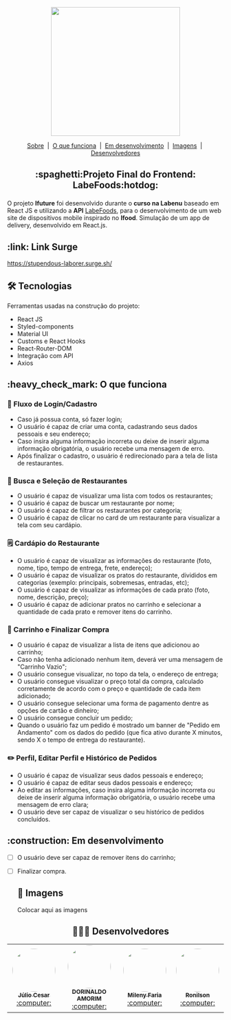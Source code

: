 <div align="center">
<img src="https://cdn.zeplin.io/5dd5ab8e5fb2a0060f81698f/assets/2420CEFD-BBDE-49C8-91E3-A49B116851E9.svg" width="300px" />
</div>
<p align="center">
  <a href="#sobre">Sobre</a> &#xa0;|&#xa0; 
  <a href="#funciona">O que funciona</a> &#xa0;|&#xa0;
  <a href="#pendente">Em desenvolvimento</a> &#xa0;|&#xa0;
  <a href="#imagens">Imagens</a>  &#xa0;|&#xa0;
  <a href="#desenvolvedores">Desenvolvedores</a> 
</p>
<h2 id="sobre"> <p align="center">:spaghetti:Projeto Final do Frontend: LabeFoods:hotdog:	 </p></h2>

O projeto **Ifuture** foi desenvolvido durante o **curso na Labenu** baseado em React JS e utilizando a **API** [LabeFoods](https://documenter.getpostman.com/view/7549981/SWTEdGtT), para o desenvolvimento de um web site de dispositivos mobile inspirado no **Ifood**. Simulação de um app de delivery, desenvolvido em React.js.

<h2 id="link">:link: Link Surge</h2>
 <a href="">https://stupendous-laborer.surge.sh/</a>

<h2 id="tecnologias"> 🛠 Tecnologias </h2>

Ferramentas usadas na construção do projeto:

* React JS
* Styled-components
* Material UI
* Customs e React Hooks
* React-Router-DOM
* Integração com API
* Axios

<h2 id="funciona">:heavy_check_mark: O que funciona</h2>

<h3> 👤 Fluxo de Login/Cadastro</h3>

* Caso já possua conta, só fazer login;
* O usuário é capaz de criar uma conta, cadastrando seus dados pessoais e seu endereço;
* Caso insira alguma informação incorreta ou deixe de inserir alguma informação obrigatória, o usuário recebe uma mensagem de erro.
* Após finalizar o cadastro, o usuário é redirecionado para a tela de lista de restaurantes.

<h3>🔎 Busca e Seleção de Restaurantes</h3>

* O usuário é capaz de visualizar uma lista com todos os restaurantes;
* O usuário é capaz de buscar um restaurante por nome;
* O usuário é capaz de filtrar os restaurantes por categoria;
* O usuário é capaz de clicar no card de um restaurante para visualizar a tela com seu cardápio.

<h3>🗒️ Cardápio do Restaurante</h3>

* O usuário é capaz de visualizar as informações do restaurante (foto, nome, tipo, tempo de entrega, frete, endereço);
* O usuário é capaz de visualizar os pratos do restaurante, divididos em categorias (exemplo: principais, sobremesas, entradas, etc);
* O usuário é capaz de visualizar as informações de cada prato (foto, nome, descrição, preço);
* O usuário é capaz de adicionar pratos no carrinho e selecionar a quantidade de cada prato e remover itens do carrinho.

<h3>🛒 Carrinho e Finalizar Compra</h3> 
 
* O usuário é capaz de visualizar a lista de itens que adicionou ao carrinho;
* Caso não tenha adicionado nenhum item, deverá ver uma mensagem de "Carrinho Vazio";
* O usuário consegue visualizar, no topo da tela, o endereço de entrega;
* O usuário consegue visualizar o preço total da compra, calculado corretamente de acordo com o preço e quantidade de cada item adicionado;
* O usuário consegue selecionar uma forma de pagamento dentre as opções de cartão e dinheiro;
* O usuário consegue concluir um pedido;
* Quando o usuário faz um pedido é mostrado um banner de "Pedido em Andamento" com os dados do pedido (que fica ativo durante X minutos, sendo X o tempo de entrega do restaurante).

<h3>✏️ Perfil, Editar Perfil e Histórico de Pedidos</h3>
  
* O usuário é capaz de visualizar seus dados pessoais e endereço;
* O usuário é capaz de editar seus dados pessoais e endereço;
* Ao editar as informações, caso insira alguma informação incorreta ou deixe de inserir alguma informação obrigatória, o usuário recebe uma mensagem de erro clara;
* O usuário deve ser capaz de visualizar o seu histórico de pedidos concluídos.
 
<h2 id="pendente">:construction: Em desenvolvimento</h2>

- [ ] O usuário deve ser capaz de remover itens do carrinho;
- [ ] Finalizar compra.
  
  <h2 id ="imagens"> 📱 Imagens </h2>
  Colocar aqui as imagens
  <div align="center">
  <h2 id="desenvolvedores">👷🏻‍♂ Desenvolvedores</h2>
<div align="center">
<table> 
<tr>
 
 <td align="center"><a href="https://github.com/baurus2"><img style="border-radius: 50%" src="https://avatars.githubusercontent.com/u/93069800?v=4" width="100px" alt=""/>
 <br />
 <sub><b>Júlio Cesar</b></sub></a> <a href="https://github.com/baurus2">:computer:</a></td>
  
   <td align="center"><a href="https://github.com/477885555"><img style="border-radius: 50%" src="https://avatars.githubusercontent.com/u/93163410?v=4" width="100px" alt=""/>
 <br />
 <sub><b>DORINALDO AMORIM</b></sub></a> <a href="https://github.com/477885555">:computer:</a></td>
  
   <td align="center"><a href="https://github.com/milenyfaria"><img style="border-radius: 50%" src="https://avatars.githubusercontent.com/u/93015632?v=4" width="100px" alt=""/>
 <br />
 <sub><b>Mileny Faria</b></sub></a> <a href="https://github.com/milenyfaria">:computer:</a></td>
  
   <td align="center"><a href="https://github.com/formigascegas"><img style="border-radius: 50%" src="https://avatars.githubusercontent.com/u/93010313?v=4" width="100px" alt=""/>
 <br />
 <sub><b>Ronilson</b></sub></a> <a href="https://github.com/formigascegas">:computer:</a></td>
    </p>
</tr>
</table>
</div>
